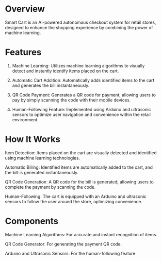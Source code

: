 # Overview

Smart Cart is an AI-powered autonomous checkout system for retail stores, designed to enhance the shopping experience by combining the power of  machine learning. 

# Features

1. Machine Learning: Utilizes machine learning algorithms to visually detect and instantly identify items placed on the cart.

2. Automatic Cart Addition: Automatically adds identified items to the cart and generates the bill instantaneously.
   
3. QR Code Payment: Generates a QR code for payment, allowing users to pay by simply scanning the code with their mobile devices.

4. Human-Following Feature: Implemented using Arduino and ultrasonic sensors to optimize user navigation and convenience within the retail environment.

# How It Works

Item Detection: Items placed on the cart are visually detected and identified using machine learning technologies.

Automatic Billing: Identified items are automatically added to the cart, and the bill is generated instantaneously.

QR Code Generation: A QR code for the bill is generated, allowing users to complete the payment by scanning the code.

Human-Following: The cart is equipped with an Arduino and ultrasonic sensors to follow the user around the store, optimizing convenience.

# Components

Machine Learning Algorithms: For accurate and instant recognition of items.

QR Code Generator: For generating the payment QR code.

Arduino and Ultrasonic Sensors: For the human-following feature
